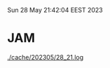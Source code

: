 Sun 28 May 21:42:04 EEST 2023
# JAM
<a href='./cache/202305/28_21.log'>./cache/202305/28_21.log</a>
